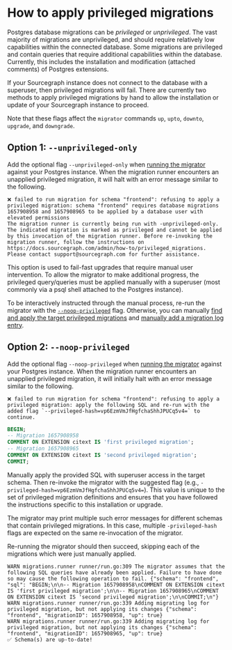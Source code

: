 # How to apply privileged migrations

Postgres database migrations can be _privileged_ or _unprivileged_. The vast majority of migrations are unprivileged, and should require relatively low capabilities within the connected database. Some migrations are privileged and contain queries that require additional capabilities within the database. Currently, this includes the installation and modification (attached comments) of Postgres extensions.

If your Sourcegraph instance does not connect to the database with a superuser, then privileged migrations will fail. There are currently two methods to apply privileged migrations by hand to allow the installation or update of your Sourcegraph instance to proceed.

Note that these flags affect the `migrator` commands `up`, `upto`, `downto`, `upgrade`, and `downgrade`.

## Option 1: `--unprivileged-only`

Add the optional flag `--unprivileged-only` when [running the migrator](manual_database_migrations.md) against your Postgres instance. When the migration runner encounters an unapplied privileged migration, it will halt with an error message similar to the following.

```
❌ failed to run migration for schema "frontend": refusing to apply a privileged migration: schema "frontend" requires database migrations 1657908958 and 1657908965 to be applied by a database user with elevated permissions
The migration runner is currently being run with -unprivileged-only. The indicated migration is marked as privileged and cannot be applied by this invocation of the migration runner. Before re-invoking the migration runner, follow the instructions on https://docs.sourcegraph.com/admin/how-to/privileged_migrations. Please contact support@sourcegraph.com for further assistance.
```

This option is used to fail-fast upgrades that require manual user intervention. To allow the migrator to make additional progress, the privileged query/queries must be applied manually with a superuser (most commonly via a psql shell attached to the Postgres instance).

To be interactively instructed through the manual process, re-run the migrator with the [`--noop-privileged`](#option-2-noop-privileged) flag. Otherwise, you can manually [find and apply the target privileged migrations](dirty_database.md#2-run-the-sql-queries-to-finish-incomplete-migrations) and [manually add a migration log entry](dirty_database.md#3-add-a-migration-log-entry).

## Option 2: `--noop-privileged`

Add the optional flag `--noop-privileged` when [running the migrator](manual_database_migrations.md) against your Postgres instance. When the migration runner encounters an unapplied privileged migration, it will initially halt with an error message similar to the following.

```
❌ failed to run migration for schema "frontend": refusing to apply a privileged migration: apply the following SQL and re-run with the added flag `--privileged-hash=vp6EzmVmJfHgfchaShhJPUCq5v4=` to continue.
```

```sql
BEGIN;
-- Migration 1657908958
COMMENT ON EXTENSION citext IS 'first privileged migration';
-- Migration 1657908965
COMMENT ON EXTENSION citext IS 'second privileged migration';
COMMIT;
```

Manually apply the provided SQL with superuser access in the target schema. Then re-invoke the migrator with the suggested flag (e.g., `-privileged-hash=vp6EzmVmJfHgfchaShhJPUCq5v4=`). This value is unique to the set of privileged migration definitions and ensures that you have followed the instructions specific to this installation or upgrade.

The migrator may print multiple such error messages for different schemas that contain privileged migrations. In this case, multiple `-privileged-hash` flags are expected on the same re-invocation of the migrator.

Re-running the migrator should then succeed, skipping each of the migrations which were just manually applied.

```
WARN migrations.runner runner/run.go:309 The migrator assumes that the following SQL queries have already been applied. Failure to have done so may cause the following operation to fail. {"schema": "frontend", "sql": "BEGIN;\n\n-- Migration 1657908958\nCOMMENT ON EXTENSION citext IS 'first privileged migration';\n\n-- Migration 1657908965\nCOMMENT ON EXTENSION citext IS 'second privileged migration';\n\nCOMMIT;\n"}
WARN migrations.runner runner/run.go:339 Adding migrating log for privileged migration, but not applying its changes {"schema": "frontend", "migrationID": 1657908958, "up": true}
WARN migrations.runner runner/run.go:339 Adding migrating log for privileged migration, but not applying its changes {"schema": "frontend", "migrationID": 1657908965, "up": true}
✅ Schema(s) are up-to-date!
```
